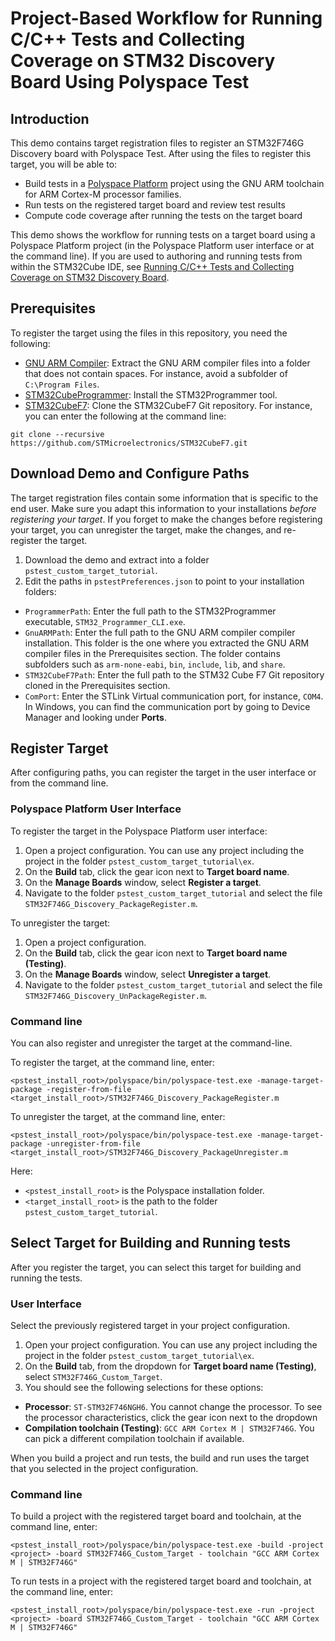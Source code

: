 # Project-Based Workflow for Running C/C++ Tests and Collecting Coverage on STM32 Discovery Board Using Polyspace Test

## Introduction

This demo contains target registration files to register an STM32F746G Discovery board with Polyspace Test. After using the files to register this target, you will be able to:

- Build tests in a [Polyspace Platform](https://www.mathworks.com/help/polyspace_test/ug/what-is-polyspace-platform.html) project using the GNU ARM toolchain for ARM Cortex-M processor families.
- Run tests on the registered target board and review test results
- Compute code coverage after running the tests on the target board

This demo shows the workflow for running tests on a target board using a Polyspace Platform project (in the Polyspace Platform user interface or at the command line). If you are used to authoring and running tests from within the STM32Cube IDE, see [Running C/C++ Tests and Collecting Coverage on STM32 Discovery Board](https://www.mathworks.com/matlabcentral/fileexchange/161941-pstest_stm32f746g_discovery_unmanaged).

## Prerequisites

To register the target using the files in this repository, you need the following:

- [GNU ARM Compiler](https://developer.arm.com/-/media/Files/downloads/gnu-rm/9-2020q2/gcc-arm-none-eabi-9-2020-q2-update-win32.zip): Extract the GNU ARM compiler files into a folder that does not contain spaces. For instance, avoid a subfolder of `C:\Program Files`.
- [STM32CubeProgrammer](https://www.st.com/en/development-tools/stm32cubeprog.html): Install the STM32Programmer tool.
- [STM32CubeF7](https://github.com/STMicroelectronics/STM32CubeF7): Clone the STM32CubeF7 Git repository. For instance, you can enter the following at the command line:
```
git clone --recursive https://github.com/STMicroelectronics/STM32CubeF7.git
```

## Download Demo and Configure Paths

The target registration files contain some information that is specific to the end user. Make sure you adapt this information to your installations *before registering your target*. If you forget to make the changes before registering your target, you can unregister the target, make the changes, and re-register the target.

1. Download the demo and extract into a folder `pstest_custom_target_tutorial`.
2. Edit the paths in `pstestPreferences.json` to point to your installation folders:
- `ProgrammerPath`: Enter the full path to the STM32Programmer executable, `STM32_Programmer_CLI.exe`.
- `GnuARMPath`: Enter the full path to the GNU ARM compiler compiler installation. This folder is the one where you extracted the GNU ARM compiler files in the Prerequisites section. The folder contains subfolders such as `arm-none-eabi`, `bin`, `include`, `lib`, and `share`.
- `STM32CubeF7Path`: Enter the full path to the STM32 Cube F7 Git repository cloned in the Prerequisites section.
- `ComPort`: Enter the STLink Virtual communication port, for instance, `COM4`. In Windows, you can find the communication port by going to Device Manager and looking under **Ports**.


## Register Target
After configuring paths, you can register the target in the user interface or from the command line. 

### Polyspace Platform User Interface

To register the target in the Polyspace Platform user interface:
1. Open a project configuration. You can use any project including the project in the folder `pstest_custom_target_tutorial\ex`.
2. On the **Build** tab, click the gear icon next to **Target board name**.
3. On the **Manage Boards** window, select **Register a target**.
4. Navigate to the folder `pstest_custom_target_tutorial` and select the file `STM32F746G_Discovery_PackageRegister.m`.

To unregister the target:
1. Open a project configuration.
2. On the **Build** tab, click the gear icon next to **Target board name (Testing)**.
3. On the **Manage Boards** window, select **Unregister a target**.
4. Navigate to the folder `pstest_custom_target_tutorial` and select the file `STM32F746G_Discovery_UnPackageRegister.m`.

### Command line
You can also register and unregister the target at the command-line.

To register the target, at the command line, enter:
```
<pstest_install_root>/polyspace/bin/polyspace-test.exe -manage-target-package -register-from-file <target_install_root>/STM32F746G_Discovery_PackageRegister.m
```

To unregister the target, at the command line, enter:
```
<pstest_install_root>/polyspace/bin/polyspace-test.exe -manage-target-package -unregister-from-file <target_install_root>/STM32F746G_Discovery_PackageUnregister.m
```
Here:
- `<pstest_install_root>` is the Polyspace installation folder.
- `<target_install_root>` is the path to the folder `pstest_custom_target_tutorial`.

## Select Target for Building and Running tests
After you register the target, you can select this target for building and running the tests.

### User Interface

Select the previously registered target in your project configuration.
1. Open your project configuration. You can use any project including the project in the folder `pstest_custom_target_tutorial\ex`.
2. On the **Build** tab, from the dropdown for **Target board name (Testing)**, select `STM32F746G_Custom_Target`.
3. You should see the following selections for these options:
- **Processor**: `ST-STM32F746NGH6`. You cannot change the processor. To see the processor characteristics, click the gear icon next to the dropdown
- **Compilation toolchain (Testing)**: `GCC ARM Cortex M | STM32F746G`. You can pick a different compilation toolchain if available.

When you build a project and run tests, the build and run uses the target that you selected in the project configuration.


### Command line

To build a project with the registered target board and toolchain, at the command line, enter:

```
<pstest_install_root>/polyspace/bin/polyspace-test.exe -build -project <project> -board STM32F746G_Custom_Target - toolchain "GCC ARM Cortex M | STM32F746G"
```

To run tests in a project with the registered target board and toolchain, at the command line, enter:

```
<pstest_install_root>/polyspace/bin/polyspace-test.exe -run -project <project> -board STM32F746G_Custom_Target - toolchain "GCC ARM Cortex M | STM32F746G"
```